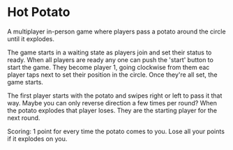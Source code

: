 # Hot Potato
A multiplayer in-person game where players pass a potato around the circle until it explodes.

The game starts in a waiting state as players join and set their status to ready. When all players are ready any one can push the 'start' button to start the game. They become player 1, going clockwise from them eac player taps next to set their position in the circle. Once they're all set, the game starts.

The first player starts with the potato and swipes right or left to pass it that way. Maybe you can only reverse direction a few times per round? When the potato explodes that player loses. They are the starting player for the next round.

Scoring: 1 point for every time the potato comes to you. Lose all your points if it explodes on you.